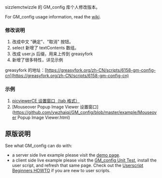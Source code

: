 sizzlemctwizzle 的 GM_config 库个人修改版本。

For GM_config usage information, read the [wiki](https://github.com/sizzlemctwizzle/GM_config/wiki/).

### 修改说明

1. 改成中文 "确定"、"取消" 按钮。
2. select 新增了 textContents 数组。
3. 改成 user.js 后缀，用来上传到 greasyfork
4. 新增了很多特性，详见示例

greasyfork 的地址：[https://greasyfork.org/zh-CN/scripts/6158-gm-config-cn](https://greasyfork.org/zh-CN/scripts/6158-gm-config-cn)

### 示例

1. [picviewerCE 设置窗口（tab 格式）](https://github.com/ywzhaiqi/GM_config/blob/master/example/picviewerCE.html)
2. [Mouseover Popup Image Viewer 设置窗口](https://github.com/ywzhaiqi/GM_config/blob/master/example/Mouseover Popup Image Viewer.html)

## 原版说明

See what GM_config can do with:

* a server side live example please visit the [demo page](https://sizzlemctwizzle.github.io/GM_config/).
* a client side live example please visit the [GM_config Unit Test](https://openuserjs.org/scripts/sizzle/The_GM_config_Unit_Test), install the user script, and refresh that same page. Check out the [Userscript Beginners HOWTO](https://openuserjs.org/about/Userscript-Beginners-HOWTO) if you are new to user scripts.
